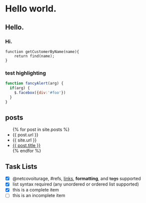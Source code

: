 # Hello world.
## Hello.
### Hi.

    function getCustomerByName(name){
        return find(name);
    }
    
### test highlighting
    
```javascript
function fancyAlert(arg) {
  if(arg) {
    $.facebox({div:'#foo'})
  }
}
``` 
    
## posts
<ul>
  {% for post in site.posts %}
    <li>{{ post.url }}</li> 
    <li>{{ site.url }}</li>
    <li>
      <a href="/hello-world{{ post.url }}">{{ post.title }}</a>
    </li>
  {% endfor %}
</ul>

## Task Lists
- [x] @netcovoiturage, #refs, [links](), **formatting**, and <del>tags</del> supported
- [x] list syntax required (any unordered or ordered list supported)
- [x] this is a complete item
- [ ] this is an incomplete item
